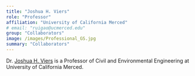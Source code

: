 ```yaml
---
title: "Joshua H. Viers"
role: "Professor"
affiliation: "University of California Merced"
# email: "ruigao@ucmerced.edu"
group: "Collaborators"
image: /images/Professional_GS.jpg
summary: "Collaborators"
---
```


Dr. [Joshua H. Viers](https://engineering.ucmerced.edu/content/joshua-viers) is a Professor of Civil and Environmental Engineering at University of California Merced.